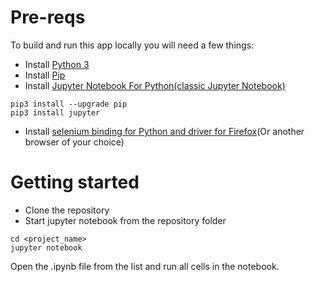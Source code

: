 # Pre-reqs
To build and run this app locally you will need a few things:

- Install [Python 3](https://realpython.com/installing-python/)
- Install [Pip](https://pip.pypa.io/en/stable/installing/)
- Install [Jupyter Notebook For Python(classic Jupyter Notebook)](https://jupyter.readthedocs.io/en/latest/install.html)
```
pip3 install --upgrade pip
pip3 install jupyter
```
- Install [selenium binding for Python and driver for Firefox](https://selenium-python.readthedocs.io/installation.html)(Or another browser of your choice)

# Getting started
- Clone the repository
- Start jupyter notebook from the repository folder 
```
cd <project_name>
jupyter notebook
```

Open the .ipynb file from the list and run all cells in the notebook.